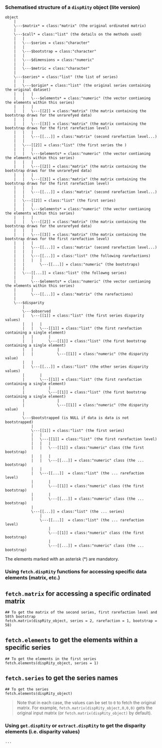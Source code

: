 ### Schematised structure of a `dispRity` object (lite version)

```
object
	|
	\---$matrix* = class:"matrix" (the original ordinated matrix)
	|
	\---$call* = class:"list" (the details on the methods used)
	|	|
	|	\---$series = class:"character"
	|	|
	|	\---$bootstrap = class:"character"
	|	|
	|	\---$dimensions = class:"numeric"
	|	|
	|	\---$metric = class:"character"
	|
	\---$series* = class:"list" (the list of series)
	|	|
	|	\---$origin* = class:"list" (the original series containing the original dataset)
	|	|	|
	|	|	\---$elements* = class:"numeric" (the vector contianing the elements within this series)
	|	|	|
	|	|	\---[[2]] = class:"matrix" (the matrix containing the bootstrap draws for the unrarefyed data)
	|	|	|
	|	|	\---[[3]] = class:"matrix" (the matrix containing the bootstrap draws for the first rarefaction level)
	|	|	|
	|	|	\---[[...]] = class:"matrix" (second rarefaction level...)
	|	|
	|	\---[[2]] = class:"list" (the first series the )
	|	|	|
	|	|	\---$elements* = class:"numeric" (the vector contianing the elements within this series)
	|	|	|
	|	|	\---[[2]] = class:"matrix" (the matrix containing the bootstrap draws for the unrarefyed data)
	|	|	|
	|	|	\---[[3]] = class:"matrix" (the matrix containing the bootstrap draws for the first rarefaction level)
	|	|	|
	|	|	\---[[...]] = class:"matrix" (second rarefaction level...)
	|	|
	|	\---[[2]] = class:"list" (the first series)
	|	|	|
	|	|	\---$elements* = class:"numeric" (the vector contianing the elements within this series)
	|	|	|
	|	|	\---[[2]] = class:"matrix" (the matrix containing the bootstrap draws for the unrarefyed data)
	|	|	|
	|	|	\---[[3]] = class:"matrix" (the matrix containing the bootstrap draws for the first rarefaction level)
	|	|	|
	|	|	\---[[...]] = class:"matrix" (second rarefaction level...)			
	|	|	|
	|	|	\---[[...]] = class:"list" (the following rarefactions)
	|	|	|	|
	|	|		\---[[...]] = class:"numeric" (the bootstraps)
	|	|
	|	\---[[...]] = class:"list" (the followng series)
	|		|
	|		\---$elements* = class:"numeric" (the vector contianing the elements within this series)
	|		|
	|		\---[[...]] = class:"matrix" (the rarefactions)
	|
	\---$disparity
		|
		\---$observed
		|	\---[[1]] = class:"list" (the first series disparity values)
		|	|	|
		|	|	\---[[1]] = class:"list" (the first rarefaction containing a single element)
		|	|		|
		|	|		\---[[1]] = class:"list" (the first bootstrap containing a single element)
		|	|			|
		|	|			\---[[1]] = class:"numeric" (the disparity value)
		|	|
		|	\---[[...]] = class:"list" (the other series disparity values)
		|		|
		|		\---[[1]] = class:"list" (the first rarefaction containing a single element)
		|			|
		|			\---[[1]] = class:"list" (the first bootstrap containing a single element)
		|				|
		|				\---[[1]] = class:"numeric" (the disparity value)
		|	
		\---$bootstrapped (is NULL if data is data is not bootstrapped)
			|
			\---[[1]] = class:"list" (the first series)
			|	|
			|	\---[[1]] = class:"list" (the first rarefaction level)
			|	|	|	
			|	|	\---[[1]] = class:"numeric" class (the first bootstrap)
			|	|	|
			|	|	\---[[...]] = class:"numeric" class (the ... bootstrap)
			|	|
			|	\---[[...]]	 = class:"list" (the ... rarefaction level)
			|		|	
			|		\---[[1]] = class:"numeric" class (the first bootstrap)
			|		|
			|		\---[[...]] = class:"numeric" class (the ... bootstrap)
			|
			\---[[...]] = class:"list" (the ... series)
				|
				\---[[...]]	 = class:"list" (the ... rarefaction level)
					|	
					\---[[1]] = class:"numeric" class (the first bootstrap)
					|
					\---[[...]] = class:"numeric" class (the ... bootstrap)			

```
The elements marked with an asterisk (*) are mandatory.

### Using `fetch.dispRity` functions for accessing specific data elements (matrix, etc.)

## `fetch.matrix` for accessing a specific ordinated matrix

```{r}
## To get the matrix of the second series, first rarefaction level and 58th bootstrap
fetch.matrix(dispRity_object, series = 2, rarefaction = 1, bootstrap = 58)
```

## `fetch.elements` to get the elements within a specific series

```{r}
## To get the elements in the first series
fetch.elements(dispRity_object, series = 1)
```

## `fetch.series` to get the series names

```{r}
## To get the series
fetch.elements(dispRity_object)
```

> Note that in each case, the values can be set to `0` to fetch the original matrix. For example, `fetch.matrix(dispRity_object,0,0,0)` gets the original input matrix (or `fetch.matrix(dispRity_object)` by default).

### Using `get.dispRity` or `extract.dispRity` to get the disparity elements (i.e. disparity values)

```{r}
...
```